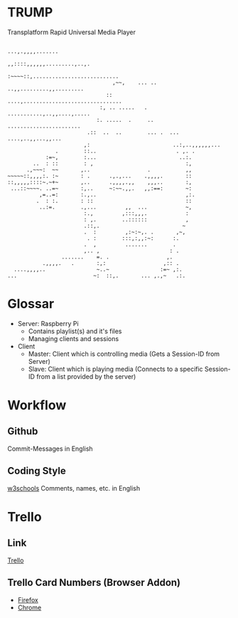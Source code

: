 # TRUMP
Transplatform
Rapid
Universal
Media
Player

```
                                                        ...,.,,,,.......        
                                              ,,::::,,,,,,.........,..,.        
                                     :~~~~::,...........................  
                                 ,~~,    ... .. ..,,.........,,.........      
                               ::   ....,...............................        
                             :, .. .....   .  ...........,..,,....,.....       
                            :. .....  .     ..   .......................        
                         .::  ..  ..        ... .  ... ....,..,,...,,...        
                        ,:                          ..:,..,,,,,,...             
               .        ::..                         . ,. .                     
            :=~,        :...                          ..:.                      
        ..  : ::        : ,                             :,                      
      .,~~~:  ~~       ,..                  .           ,,                      
~~~~~::,,,,:. :~       : .      .,.,...    .,,,,.       ::                      
::,,,,,::::~.~+~       ,..      .,,,,.,,    ,,,..       :,                      
 ...::~~~~. ..=~       :,..     ~:~~.,,.   ,,:==:       ~:                      
          ,=..=:       :.,..                            ,:.                     
         .  : :.       : ::                             ::                      
          ..:=.        .,...         ,,  ...            ~,                      
                        :.,         ,:::,,,.            :                       
                        : ,.        ..::::::            ,                       
                        .::,.                          ~                        
                        .  :         ,:~:~,. .       ,~,                         
                         . :        :::,:,,:~:      :.                          
                        .  ,         .......        .                           
                        ,.. ,                      : .                          
                 .......    =. .                  ,.                            
           .,,,,.   .       :,:                  ,:: .                          
  ....,,,,..                ~..~                :=~ ,:.                         
...                        ~:  ::,.       ... ,.,~   .:. 
```

# Glossar
* Server: Raspberry Pi
    * Contains playlist(s) and it's files
    * Managing clients and sessions
* Client
    * Master: Client which is controlling media (Gets a Session-ID from Server)
    * Slave:  Client which is playing media (Connects to a specific Session-ID from a list provided by the server)

# Workflow
## Github
Commit-Messages in English
## Coding Style
[w3schools](http://www.w3schools.com/js/js_conventions.asp)
Comments, names, etc. in English    
    
# Trello
## Link
[Trello](https://trello.com/b/LazqDRY6/trump)    
## Trello Card Numbers (Browser Addon)
* [Firefox](https://addons.mozilla.org/en-US/firefox/addon/trello-card-numbers/)
* [Chrome](https://chrome.google.com/webstore/detail/trello-card-numbers/kadpkdielickimifpinkknemjdipghaf)